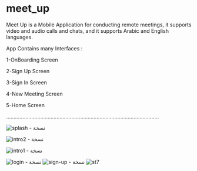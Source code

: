 # meet_up
 Meet Up is a Mobile Application for conducting remote meetings, it supports video and audio calls and chats, and it supports Arabic and English languages.

App Contains many Interfaces :

1-OnBoarding Screen

2-Sign Up Screen

3-Sign In Screen

4-New Meeting Screen

5-Home Screen

.......................................................................................................


![‏‏splash - نسخة](https://github.com/mrmnaa17/meet_up/assets/117604567/014f2213-d980-49fc-9ef0-6c71bcc213ce)


![‏‏intro2 - نسخة](https://github.com/mrmnaa17/meet_up/assets/117604567/88f660b8-0f1e-4d17-a4c5-f7d8e7f469a3)

![‏‏intro1 - نسخة](https://github.com/mrmnaa17/meet_up/assets/117604567/d3676e76-0849-4455-b1e4-a45a117697c2)

![‏‏login - نسخة](https://github.com/mrmnaa17/meet_up/assets/117604567/60f754e7-0b97-4804-9247-2f54ed6f2886)
![‏‏sign-up - نسخة](https://github.com/mrmnaa17/meet_up/assets/117604567/31710d34-fac6-44a0-886f-3c294865d91b)
![st7](https://github.com/mrmnaa17/meet_up/assets/117604567/12649651-d274-46a3-bf28-8ac3a4aeec97)
